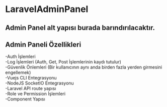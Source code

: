 # LaravelAdminPanel <br>
## Admin Panel alt yapısı burada barındırılacaktır.<br>
## Admin Paneli Özellikleri<br>
-Auth İşlemleri<br>
-Log İşlemleri (Auth, Get, Post İşlemlerinin kaydı tutulur)<br>
-Güvenlik Önlemleri (Bir kullanıcının aynı anda birden fazla yerden girmesini engellemek)<br>
-Vuejs CLI Entegrasyonu<br>
-NodeJS SocketIO Entegrasyonu<br>
-Laravel API route yapısı<br>
-Role ve Permission İşlemleri<br>
-Component Yapısı<br>


<!-- Security scan triggered at 2025-09-02 14:16:52 -->

<!-- Security scan triggered at 2025-09-09 05:54:01 -->